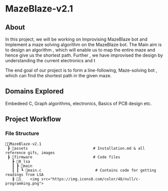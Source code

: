 # MazeBlaze-v2.1

## About

In this project, we will be working on Improvising MazeBlaze bot and Implement a maze solving algorithm on the MazeBlaze bot. The Main aim is to design an algorithm , which will enable us to map the entire maze and hence give us the shortest path. Further , we have improvised the design by understanding the current electronics and t 

The end goal of our project is to form a line-following, Maze-solving bot , which can find the shortest path in the given maze.

## Domains Explored
Embedeed C, Graph algorithms, electronics, Basics of PCB design etc.

## Project Workflow 

### File Structure
```
👨‍💻MazeBlaze-v2.1
 ┣ 📂assets                             # Installation.md & all reference gifs, images
 ┣ 📂firmware                           # Code files 
   ┣ 📂0_lsa
   ┃ ┣ 📂main                         
   ┃ ┃ ┗ 📄main.c                        # Contains code for getting readings from LSA 
   ┣ 📂1_   <img src="https://img.icons8.com/color/48/null/c-programming.png">

            
   
 ```



